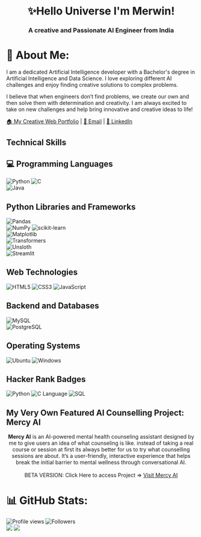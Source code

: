 <h1 align="center">✨Hello Universe I'm Merwin!</h1>
<h3 align="center">A creative and Passionate AI Engineer from India</h3>

# 👤 About Me:
I am a dedicated Artificial Intelligence developer with a Bachelor's degree in Artificial Intelligence and Data Science. I love exploring different AI challenges and enjoy finding creative solutions to complex problems.

I believe that when engineers don’t find problems, we create our own and then solve them with determination and creativity. I am always excited to take on new challenges and help bring innovative and creative ideas to life!

[🏠 My Creative Web Portfolio](https://merwinpintoportfolio.netlify.app/) | [📧 Email](mailto:merwin.pinto.in@gmail.com) | [🔗 LinkedIn](https://www.linkedin.com/in/merwin-pinto-692742224/)

## Technical Skills

## 💻 Programming Languages
![Python](https://img.shields.io/badge/Python-14354C?style=for-the-badge&logo=python&logoColor=white)
![C](https://img.shields.io/badge/C-00599C?style=for-the-badge&logo=c&logoColor=white)  
![Java](https://img.shields.io/badge/Java-ED8B00?style=for-the-badge&logo=java&logoColor=white)  


## Python Libraries and Frameworks
![Pandas](https://img.shields.io/badge/Pandas-%23150458.svg?style=for-the-badge&logo=pandas&logoColor=white)  
![NumPy](https://img.shields.io/badge/NumPy-%23013243.svg?style=for-the-badge&logo=numpy&logoColor=white) 
![scikit-learn](https://img.shields.io/badge/scikit--learn-F7931E.svg?style=for-the-badge&logo=scikit-learn&logoColor=white)  
![Matplotlib](https://img.shields.io/badge/Matplotlib-%2300768F.svg?style=for-the-badge&logo=python&logoColor=white)  
![Transformers](https://img.shields.io/badge/Transformers-%23FFBF00.svg?style=for-the-badge&logo=huggingface&logoColor=black)  
![Unsloth](https://img.shields.io/badge/Unsloth-%23323330.svg?style=for-the-badge&logo=slack&logoColor=white)  
![Streamlit](https://img.shields.io/badge/Streamlit-FF4B4B?style=for-the-badge&logo=streamlit&logoColor=white)


## Web Technologies
![HTML5](https://img.shields.io/badge/html5-%23E34F26.svg?style=for-the-badge&logo=html5&logoColor=white) 
![CSS3](https://img.shields.io/badge/css3-%231572B6.svg?style=for-the-badge&logo=css3&logoColor=white) 
![JavaScript](https://img.shields.io/badge/javascript-%23323330.svg?style=for-the-badge&logo=javascript&logoColor=%23F7DF1E) 

## Backend and Databases
![MySQL](https://img.shields.io/badge/mysql-%2300f.svg?style=for-the-badge&logo=mysql&logoColor=white)  
![PostgreSQL](https://img.shields.io/badge/PostgreSQL-316192?style=for-the-badge&logo=postgresql&logoColor=white)


## Operating Systems
![Ubuntu](https://img.shields.io/badge/Ubuntu-E95420?style=for-the-badge&logo=ubuntu&logoColor=white)
![Windows](https://img.shields.io/badge/Windows-0078D6?style=for-the-badge&logo=windows&logoColor=white)


## Hacker Rank Badges
![Python](https://img.shields.io/badge/Python-⭐⭐⭐-0d1117?style=for-the-badge&logo=python&logoColor=white) 
![C Language](https://img.shields.io/badge/C-⭐⭐⭐-0d1117?style=for-the-badge&logo=c&logoColor=white)
![SQL](https://img.shields.io/badge/SQL-⭐⭐⭐⭐-161b22?style=for-the-badge&logo=postgresql&logoColor=white)  

## My Very Own Featured AI Counselling Project: Mercy AI
<p align="center">
  <b>Mercy AI</b> is an AI-powered mental health counseling assistant designed by me to give users an idea of what counseling is like. instead of taking a real course or session at first its always better for us to try what counselling sessions are about. It’s a user-friendly, interactive experience that helps break the initial barrier to mental wellness through conversational AI.<br><br>
 BETA VERSION:  Click Here to access Project => <a href="https://mercy-ai.netlify.app" target="_blank">Visit Mercy AI</a>
</p>

# 📊 GitHub Stats:
![Profile views](https://komarev.com/ghpvc/?username=merwinpinto&label=Profile%20views&color=0e75b6&style=flat)
![Followers](https://img.shields.io/github/followers/merwinpinto?label=Followers&style=social)<br>
![](https://github-readme-streak-stats.herokuapp.com/?user=merwinpinto&hide_border=false)
![](https://github-readme-stats.vercel.app/api/top-langs/?username=merwinpinto&hide_border=false&include_all_commits=true&count_private=true&layout=compact)
